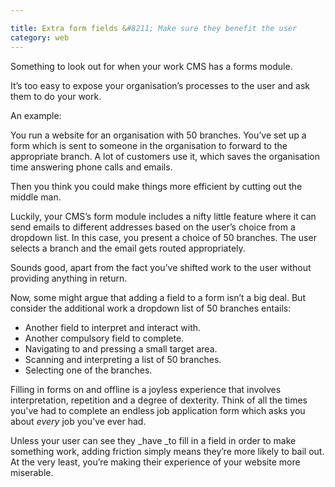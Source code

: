 ```yaml
---

title: Extra form fields &#8211; Make sure they benefit the user
category: web
---
```


Something to look out for when your work CMS has a forms module.

It’s too easy to expose your organisation’s processes to the user and ask them to do your work.

An example:

You run a website for an organisation with 50 branches. You’ve set up a form which is sent to someone in the organisation to forward to the appropriate branch. A lot of customers use it, which saves the organisation time answering phone calls and emails.

Then you think you could make things more efficient by cutting out the middle man.

Luckily, your CMS’s form module includes a nifty little feature where it can send emails to different addresses based on the user’s choice from a dropdown list. In this case, you present a choice of 50 branches. The user selects a branch and the email gets routed appropriately.

Sounds good, apart from the fact you’ve shifted work to the user without providing anything in return.

Now, some might argue that adding a field to a form isn’t a big deal. But consider the additional work a dropdown list of 50 branches entails:

- Another field to interpret and interact with.
- Another compulsory field to complete.
- Navigating to and pressing a small target area.
- Scanning and interpreting a list of 50 branches.
- Selecting one of the branches.

Filling in forms on and offline is a joyless experience that involves interpretation, repetition and a degree of dexterity. Think of all the times you've had to complete an endless job application form which asks you about _every_ job you've ever had.

Unless your user can see they _have _to fill in a field in order to make something work, adding friction simply means they’re more likely to bail out. At the very least, you’re making their experience of your website more miserable.

